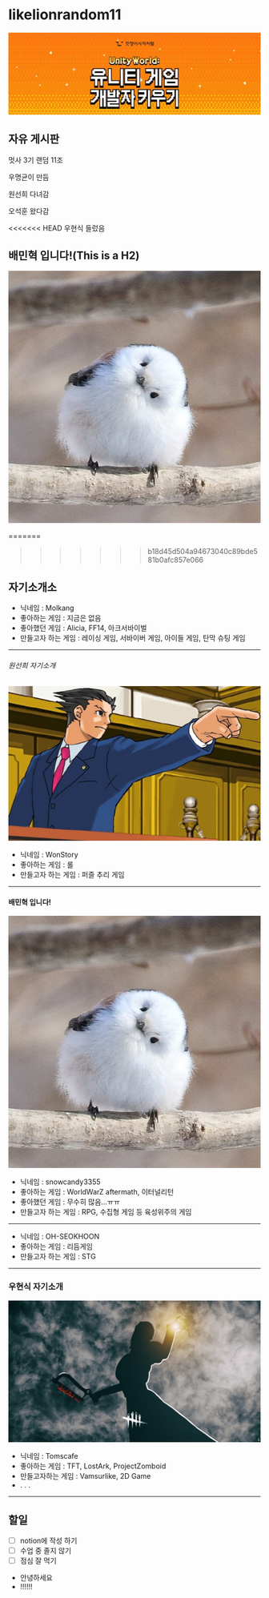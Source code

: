 # likelionrandom11
![Title](/img/Title.JPG "대문")

## 자유 게시판
멋사 3기 랜덤 11조

우명균이 만듬

원선희 다녀감

오석훈 왔다감

<<<<<<< HEAD
우현식 들렀음

## 배민혁 입니다!(This is a H2)
![Alt text](/img/AegithalosCaudatusCaudatus.jpg "배민혁 프로필 사진")


=======
>>>>>>> b18d45d504a94673040c89bde581b0afc857e066
## 자기소개소

- 닉네임 : Molkang
- 좋아하는 게임 : 지금은 없음
- 좋아했던 게임 : Alicia, FF14, 아크서바이벌
- 만들고자 하는 게임 : 레이싱 게임, 서바이버 게임, 아이들 게임, 탄막 슈팅 게임

***

###### 원선희 자기소개
![Objection](/img/objection.jpg "이의있소")
- 닉네임 : WonStory
- 좋아하는 게임 : 롤
- 만들고자 하는 게임 : 퍼즐 추리 게임

***

#### 배민혁 입니다!

![Alt text](/img/AegithalosCaudatusCaudatus.jpg "배민혁 프로필 사진")

- 닉네임 : snowcandy3355
- 좋아하는 게임 : WorldWarZ aftermath, 이터널리턴
- 좋아했던 게임 : 무수히 많음...ㅠㅠ
- 만들고자 하는 게임 : RPG, 수집형 게임 등 육성위주의 게임

***

- 닉네임 : OH-SEOKHOON
- 좋아하는 게임 : 리듬게임
- 만들고자 하는 게임 : STG

***

### 우현식 자기소개

![Alt text](/img/wallhaven-5wwew7_1920x1080.png "아무거나")

- 닉네임 : Tomscafe
- 좋아하는 게임 : TFT, LostArk, ProjectZomboid
- 만들고자하는 게임 : Vamsurlike, 2D Game
- . . .

***
## 할일

- [ ] notion에 작성 하기
- [ ] 수업 중 졸지 않기
- [ ] 점심 잘 먹기

- 안녕하세요
- !!!!!!
